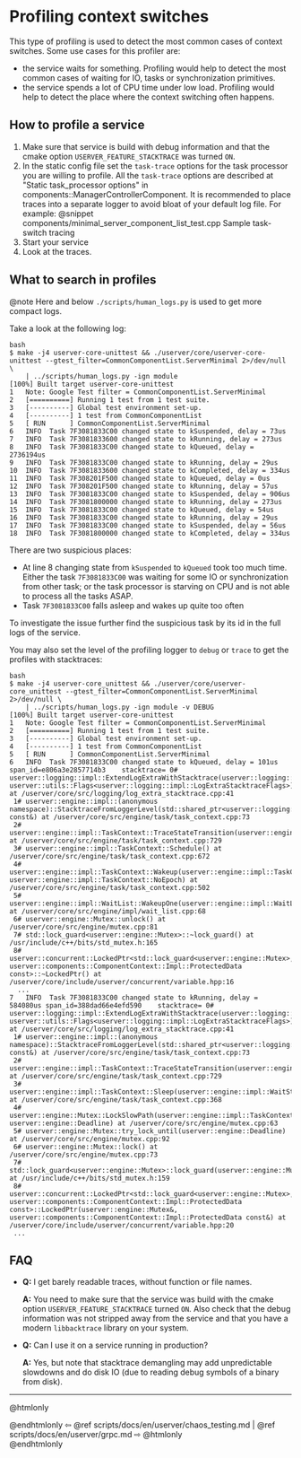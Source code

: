 # Profiling context switches 

This type of profiling is used to detect the most common cases of context
switches. Some use cases for this profiler are:

* the service waits for something. Profiling would help to detect the most
  common cases of waiting for IO, tasks or synchronization primitives.
* the service spends a lot of CPU time under low load. Profiling would help
  to detect the place where the context switching often happens.


## How to profile a service

1. Make sure that service is build with debug information and that the 
cmake option `USERVER_FEATURE_STACKTRACE` was turned `ON`.
2. In the static config file set the `task-trace` options for the task processor
you are willing to profile. All the `task-trace` options are described at
"Static task_processor options" in components::ManagerControllerComponent. It 
is recommended to place traces into a separate
logger to avoid bloat of your default log file. For example:
@snippet components/minimal_server_component_list_test.cpp  Sample task-switch tracing
3. Start your service
4. Look at the traces.


## What to search in profiles

@note Here and below `./scripts/human_logs.py` is used to get more compact logs.

Take a look at the following log:

```
bash
$ make -j4 userver-core-unittest && ./userver/core/userver-core-unittest --gtest_filter=CommonComponentList.ServerMinimal 2>/dev/null \
    | ../scripts/human_logs.py -ign module
[100%] Built target userver-core-unittest
1   Note: Google Test filter = CommonComponentList.ServerMinimal
2   [==========] Running 1 test from 1 test suite.
3   [----------] Global test environment set-up.
4   [----------] 1 test from CommonComponentList
5   [ RUN      ] CommonComponentList.ServerMinimal
6   INFO  Task 7F3081833C00 changed state to kSuspended, delay = 73us 
7   INFO  Task 7F3081833600 changed state to kRunning, delay = 273us 
8   INFO  Task 7F3081833C00 changed state to kQueued, delay = 2736194us 
9   INFO  Task 7F3081833C00 changed state to kRunning, delay = 29us 
10  INFO  Task 7F3081833600 changed state to kCompleted, delay = 334us 
11  INFO  Task 7F308201F500 changed state to kQueued, delay = 0us 
12  INFO  Task 7F308201F500 changed state to kRunning, delay = 57us 
13  INFO  Task 7F3081833C00 changed state to kSuspended, delay = 906us 
14  INFO  Task 7F3081800000 changed state to kRunning, delay = 273us 
15  INFO  Task 7F3081833C00 changed state to kQueued, delay = 54us 
16  INFO  Task 7F3081833C00 changed state to kRunning, delay = 29us 
17  INFO  Task 7F3081833C00 changed state to kSuspended, delay = 56us 
18  INFO  Task 7F3081800000 changed state to kCompleted, delay = 334us 
```

There are two suspicious places:
* At line 8 changing state from `kSuspended` to `kQueued` took too much time.
  Either the task `7F3081833C00` was waiting for some IO or synchronization
  from other task;
  or the task processor is starving on CPU and is not able to process all the
  tasks ASAP.
* Task `7F3081833C00` falls asleep and wakes up quite too often

To investigate the issue further find the suspicious task by its id in the full
logs of the service.

You may also set the level of the
profiling logger to `debug` or `trace` to get the profiles with stacktraces:

```
bash
$ make -j4 userver-core_unittest && ./userver/core/userver-core_unittest --gtest_filter=CommonComponentList.ServerMinimal 2>/dev/null \
    | ../scripts/human_logs.py -ign module -v DEBUG
[100%] Built target userver-core-unittest
1   Note: Google Test filter = CommonComponentList.ServerMinimal
2   [==========] Running 1 test from 1 test suite.
3   [----------] Global test environment set-up.
4   [----------] 1 test from CommonComponentList
5   [ RUN      ] CommonComponentList.ServerMinimal
6   INFO  Task 7F3081833C00 changed state to kQueued, delay = 101us span_id=e806a3e2857714b3	stacktrace= 0# userver::logging::impl::ExtendLogExtraWithStacktrace(userver::logging::LogExtra&, userver::utils::Flags<userver::logging::impl::LogExtraStacktraceFlags>) at /userver/core/src/logging/log_extra_stacktrace.cpp:41
 1# userver::engine::impl::(anonymous namespace)::StacktraceFromLoggerLevel(std::shared_ptr<userver::logging::impl::LoggerWithInfo> const&) at /userver/core/src/engine/task/task_context.cpp:73
 2# userver::engine::impl::TaskContext::TraceStateTransition(userver::engine::Task::State) at /userver/core/src/engine/task/task_context.cpp:729
 3# userver::engine::impl::TaskContext::Schedule() at /userver/core/src/engine/task/task_context.cpp:672
 4# userver::engine::impl::TaskContext::Wakeup(userver::engine::impl::TaskContext::WakeupSource, userver::engine::impl::TaskContext::NoEpoch) at /userver/core/src/engine/task/task_context.cpp:502
 5# userver::engine::impl::WaitList::WakeupOne(userver::engine::impl::WaitList::Lock&) at /userver/core/src/engine/impl/wait_list.cpp:68
 6# userver::engine::Mutex::unlock() at /userver/core/src/engine/mutex.cpp:81
 7# std::lock_guard<userver::engine::Mutex>::~lock_guard() at /usr/include/c++/bits/std_mutex.h:165
 8# userver::concurrent::LockedPtr<std::lock_guard<userver::engine::Mutex>, userver::components::ComponentContext::Impl::ProtectedData const>::~LockedPtr() at /userver/core/include/userver/concurrent/variable.hpp:16
  ... 
7   INFO  Task 7F3081833C00 changed state to kRunning, delay = 584080us span_id=388dad66e4efd590	stacktrace= 0# userver::logging::impl::ExtendLogExtraWithStacktrace(userver::logging::LogExtra&, userver::utils::Flags<userver::logging::impl::LogExtraStacktraceFlags>) at /userver/core/src/logging/log_extra_stacktrace.cpp:41
 1# userver::engine::impl::(anonymous namespace)::StacktraceFromLoggerLevel(std::shared_ptr<userver::logging::impl::LoggerWithInfo> const&) at /userver/core/src/engine/task/task_context.cpp:73
 2# userver::engine::impl::TaskContext::TraceStateTransition(userver::engine::Task::State) at /userver/core/src/engine/task/task_context.cpp:729
 3# userver::engine::impl::TaskContext::Sleep(userver::engine::impl::WaitStrategy&) at /userver/core/src/engine/task/task_context.cpp:368
 4# userver::engine::Mutex::LockSlowPath(userver::engine::impl::TaskContext&, userver::engine::Deadline) at /userver/core/src/engine/mutex.cpp:63
 5# userver::engine::Mutex::try_lock_until(userver::engine::Deadline) at /userver/core/src/engine/mutex.cpp:92
 6# userver::engine::Mutex::lock() at /userver/core/src/engine/mutex.cpp:73
 7# std::lock_guard<userver::engine::Mutex>::lock_guard(userver::engine::Mutex&) at /usr/include/c++/bits/std_mutex.h:159
 8# userver::concurrent::LockedPtr<std::lock_guard<userver::engine::Mutex>, userver::components::ComponentContext::Impl::ProtectedData const>::LockedPtr(userver::engine::Mutex&, userver::components::ComponentContext::Impl::ProtectedData const&) at /userver/core/include/userver/concurrent/variable.hpp:20
 ...
```


## FAQ

- **Q:** I get barely readable traces, without function or file names.

  **A:** You need to make sure that the service was build with the
  cmake option `USERVER_FEATURE_STACKTRACE` turned `ON`. Also check that
  the debug information was not stripped away from the service and that you
  have a modern `libbacktrace` library on your system.
  
- **Q:** Can I use it on a service running in production?

  **A:** Yes, but note that stacktrace demangling may add unpredictable
  slowdowns and do disk IO (due to reading debug symbols of a binary from disk).


----------

@htmlonly <div class="bottom-nav"> @endhtmlonly
⇦ @ref scripts/docs/en/userver/chaos_testing.md | @ref scripts/docs/en/userver/grpc.md ⇨
@htmlonly </div> @endhtmlonly
